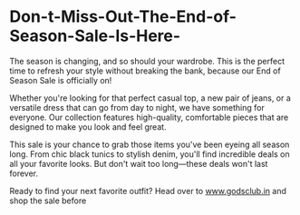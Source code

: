 # Don-t-Miss-Out-The-End-of-Season-Sale-Is-Here-

The season is changing, and so should your wardrobe. This is the perfect time to refresh your style without breaking the bank, because our End of Season Sale is officially on!

Whether you're looking for that perfect casual top, a new pair of jeans, or a versatile dress that can go from day to night, we have something for everyone. Our collection features high-quality, comfortable pieces that are designed to make you look and feel great.

This sale is your chance to grab those items you've been eyeing all season long. From chic black tunics to stylish denim, you'll find incredible deals on all your favorite looks. But don't wait too long—these deals won't last forever.

Ready to find your next favorite outfit? Head over to www.godsclub.in and shop the sale before 
